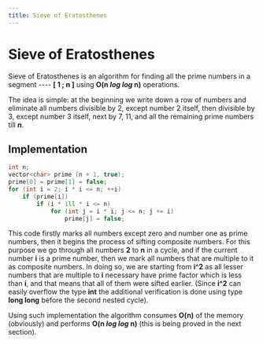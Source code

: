 ```yaml
---
title: Sieve of Eratosthenes
---
```


# Sieve of Eratosthenes

Sieve of Eratosthenes is an algorithm for finding all the prime numbers in 
a segment ----  __[ 1 ; n ]__ using __O(n _log log_ n)__ operations.

The idea is simple: at the beginning we write down a row of numbers and eliminate all numbers divisible by 2, 
except number 2 itself,  then divisible by 3, except number 3 itself, next by 7, 11, 
and all the remaining prime numbers till **_n_**.

## Implementation

````cpp
int n;
vector<char> prime (n + 1, true);
prime[0] = prime[1] = false;
for (int i = 2; i * i <= n; ++i)
    if (prime[i])
        if (i * 1ll * i <= n)
            for (int j = i * i; j <= n; j += i)
                prime[j] = false;
````

This code firstly marks all numbers except zero and number one as prime numbers, then it begins the process of sifting composite numbers. 
For this purpose we go through all numbers __2__ to __n__ in a cycle, and if the current number __i__ is a prime number, 
then we mark all numbers that are multiple to it as composite numbers.
In doing so, we are starting from __i^2__ as all lesser numbers that are multiple to __i__ necessary have prime factor 
which is less than __i__, and that means that all of them were sifted earlier.
(Since __i^2__ can easily overflow the type __int__ the additional verification is done using type __long long__ before the second 
nested cycle).

Using such implementation the algorithm consumes __O(n)__ of the memory (obviously) and performs __O(n _log log_ n)__ 
(this is being proved in the next section).
